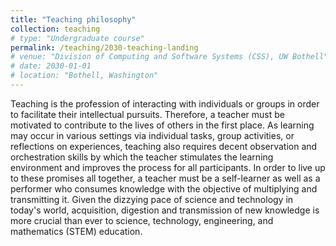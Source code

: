 ```yaml
---
title: "Teaching philosophy"
collection: teaching
# type: "Undergraduate course"
permalink: /teaching/2030-teaching-landing
# venue: "Division of Computing and Software Systems (CSS), UW Bothell"
# date: 2030-01-01
# location: "Bothell, Washington"
---
```


Teaching is the profession of interacting with individuals or groups in order to facilitate their intellectual pursuits. Therefore, a teacher must be motivated to contribute to the lives of others in the first place. As learning may occur in various settings via individual tasks, group activities, or reflections on experiences, teaching also requires decent observation and orchestration skills by which the teacher stimulates the learning environment and improves the process for all participants. In order to live up to these promises all together, a teacher must be a self-learner as well as a performer who consumes knowledge with the objective of multiplying and transmitting it. Given the dizzying pace of science and technology in today's world, acquisition, digestion and transmission of new knowledge is more crucial than ever to science, technology, engineering, and mathematics (STEM) education. 

<!-- Heading 1
======

Heading 2
======

Heading 3
====== -->